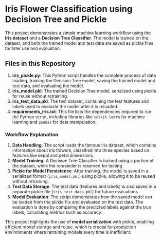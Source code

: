
# Iris Flower Classification using Decision Tree and Pickle

This project demonstrates a simple machine learning workflow using the **Iris dataset** and a **Decision Tree Classifier**. The model is trained on the dataset, and both the trained model and test data are saved as pickle files for later use and evaluation.

## Files in this Repository

1. **iris_pickle.py**: This Python script handles the complete process of data loading, training the Decision Tree model, saving the trained model and test data, and evaluating the model.
2. **iris_model.pkl**: The trained Decision Tree model, serialized using pickle for reuse without retraining.
3. **iris_test_data.pkl**: The test dataset, containing the test features and labels used to evaluate the model after it is reloaded.
4. **requirements_iris.txt**: This file lists the dependencies required to run the Python script, including libraries like `scikit-learn` for machine learning and `pandas` for data manipulation.

### Workflow Explanation

1. **Data Handling**: The script loads the famous Iris dataset, which contains information about iris flowers, classified into three species based on features like sepal and petal dimensions.
2. **Model Training**: A Decision Tree Classifier is trained using a portion of the dataset, while the remainder is reserved for testing.
3. **Pickle for Model Persistence**: After training, the model is saved in a serialized format (`iris_model.pkl`) using pickle, allowing it to be reused without retraining.
4. **Test Data Storage**: The test data (features and labels) is also saved in a separate pickle file (`iris_test_data.pkl`) for future evaluations.
5. **Model Evaluation**: The script demonstrates how the saved model can be loaded from the pickle file and evaluated on the test data. The evaluation is done by comparing the predicted labels against the true labels, calculating metrics such as accuracy.

This project highlights the use of **model serialization** with pickle, enabling efficient model storage and reuse, which is crucial for production environments where retraining models every time is inefficient.
